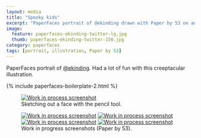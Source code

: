 ```yaml
---
layout: media
title: "Spooky kids"
excerpt: "PaperFaces portrait of @ekinding drawn with Paper by 53 on an iPad."
image: 
  feature: paperfaces-ekinding-twitter-lg.jpg
  thumb: paperfaces-ekinding-twitter-150.jpg
category: paperfaces
tags: [portrait, illustration, Paper by 53]
---
```


PaperFaces portrait of [@ekinding](http://twitter.com/ekinding). Had a lot of fun with this creeptacular illustration.

{% include paperfaces-boilerplate-2.html %}

<figure>
	<a href="{{ site.url }}/images/paperfaces-ekinding-process-1-lg.jpg"><img src="{{ site.url }}/images/paperfaces-ekinding-process-1-750.jpg" alt="Work in process screenshot"></a>
	<figcaption>Sketching out a face with the pencil tool.</figcaption>
</figure>

<figure class="half">
	<a href="{{ site.url }}/images/paperfaces-ekinding-process-2-lg.jpg"><img src="{{ site.url }}/images/paperfaces-ekinding-process-2-600.jpg" alt="Work in process screenshot"></a>
	<a href="{{ site.url }}/images/paperfaces-ekinding-process-3-lg.jpg"><img src="{{ site.url }}/images/paperfaces-ekinding-process-3-600.jpg" alt="Work in process screenshot"></a>
	<a href="{{ site.url }}/images/paperfaces-ekinding-process-4-lg.jpg"><img src="{{ site.url }}/images/paperfaces-ekinding-process-4-600.jpg" alt="Work in process screenshot"></a>
	<a href="{{ site.url }}/images/paperfaces-ekinding-process-5-lg.jpg"><img src="{{ site.url }}/images/paperfaces-ekinding-process-5-600.jpg" alt="Work in process screenshot"></a>
	<figcaption>Work in progress screenshots (Paper by 53).</figcaption>
</figure>